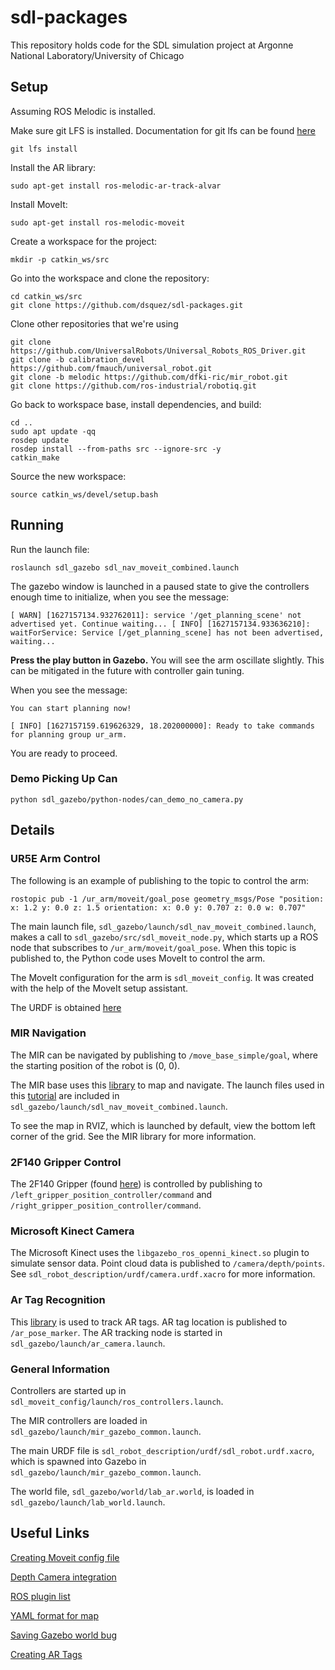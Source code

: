 # sdl-packages

This repository holds code for the SDL simulation project at Argonne National Laboratory/University of Chicago

## Setup
Assuming ROS Melodic is installed.

Make sure git LFS is installed. Documentation for git lfs can be found [here](https://git-lfs.github.com/)

`git lfs install`

Install the AR library:

`sudo apt-get install ros-melodic-ar-track-alvar`

Install MoveIt:

`sudo apt-get install ros-melodic-moveit`

Create a workspace for the project:

`mkdir -p catkin_ws/src`

Go into the workspace and clone the repository:
```
cd catkin_ws/src
git clone https://github.com/dsquez/sdl-packages.git
```

Clone other repositories that we're using
```
git clone https://github.com/UniversalRobots/Universal_Robots_ROS_Driver.git
git clone -b calibration_devel https://github.com/fmauch/universal_robot.git
git clone -b melodic https://github.com/dfki-ric/mir_robot.git
git clone https://github.com/ros-industrial/robotiq.git
```

Go back to workspace base, install dependencies, and build:
```
cd ..
sudo apt update -qq
rosdep update
rosdep install --from-paths src --ignore-src -y
catkin_make
```

Source the new workspace:

`source catkin_ws/devel/setup.bash`

## Running

Run the launch file:

`roslaunch sdl_gazebo sdl_nav_moveit_combined.launch`

The gazebo window is launched in a paused state to give the controllers enough time to initialize, when you see the message:

`[ WARN] [1627157134.932762011]: service '/get_planning_scene' not advertised yet. Continue waiting...
[ INFO] [1627157134.933636210]: waitForService: Service [/get_planning_scene] has not been advertised, waiting... `

**Press the play button in Gazebo.** You will see the arm oscillate slightly. This can be mitigated in the future with controller gain tuning.

When you see the message:

`You can start planning now!`

`[ INFO] [1627157159.619626329, 18.202000000]: Ready to take commands for planning group ur_arm.`

You are ready to proceed.

### Demo Picking Up Can
`python sdl_gazebo/python-nodes/can_demo_no_camera.py`

## Details

### UR5E Arm Control

The following is an example of publishing to the topic to control the arm:

`rostopic pub -1 /ur_arm/moveit/goal_pose geometry_msgs/Pose "position:
  x: 1.2
  y: 0.0
  z: 1.5
orientation:
  x: 0.0
  y: 0.707
  z: 0.0
  w: 0.707"`
  
The main launch file, `sdl_gazebo/launch/sdl_nav_moveit_combined.launch`, makes a call to `sdl_gazebo/src/sdl_moveit_node.py`, which starts up a ROS node that subscribes to `/ur_arm/moveit/goal_pose`. When this topic is published to, the Python code uses MoveIt to control the arm. 

The MoveIt configuration for the arm is `sdl_moveit_config`. It was created with the help of the MoveIt setup assistant.

The URDF is obtained [here](https://github.com/fmauch/universal_robot/tree/calibration_devel)

### MIR Navigation

The MIR can be navigated by publishing to `/move_base_simple/goal`, where the starting position of the robot is (0, 0).

The MIR base uses this [library](https://github.com/dfki-ric/mir_robot) to map and navigate. The launch files used in this [tutorial](https://github.com/dfki-ric/mir_robot#gazebo-demo-mapping) are included in `sdl_gazebo/launch/sdl_nav_moveit_combined.launch`. 

To see the map in RVIZ, which is launched by default, view the bottom left corner of the grid. See the MIR library for more information.

### 2F140 Gripper Control

The 2F140 Gripper (found [here](https://github.com/ros-industrial/robotiq)) is controlled by publishing to `/left_gripper_position_controller/command` and `/right_gripper_position_controller/command`. 

### Microsoft Kinect Camera

The Microsoft Kinect uses the `libgazebo_ros_openni_kinect.so` plugin to simulate sensor data. Point cloud data is published to `/camera/depth/points`. See `sdl_robot_description/urdf/camera.urdf.xacro` for more information.

### Ar Tag Recognition

This [library](http://wiki.ros.org/ar_track_alvar) is used to track AR tags. AR tag location is published to `/ar_pose_marker`. The AR tracking node is started in `sdl_gazebo/launch/ar_camera.launch`.

### General Information

Controllers are started up in `sdl_moveit_config/launch/ros_controllers.launch`. 

The MIR controllers are loaded in `sdl_gazebo/launch/mir_gazebo_common.launch`. 

The main URDF file is `sdl_robot_description/urdf/sdl_robot.urdf.xacro`, which is spawned into Gazebo in `sdl_gazebo/launch/mir_gazebo_common.launch`. 

The world file, `sdl_gazebo/world/lab_ar.world`, is loaded in `sdl_gazebo/launch/lab_world.launch`.

## Useful Links
[Creating Moveit config file](http://docs.ros.org/en/melodic/api/moveit_tutorials/html/doc/setup_assistant/setup_assistant_tutorial.html)

[Depth Camera integration](http://gazebosim.org/tutorials?tut=ros_depth_camera&cat=connect_ros)

[ROS plugin list](http://gazebosim.org/tutorials?tut=ros_gzplugins&cat=connect_ros)

[YAML format for map](https://wiki.ros.org/map_server)

[Saving Gazebo world bug](https://stackoverflow.com/a/67088987)

[Creating AR Tags](https://github.com/mikaelarguedas/gazebo_models)
